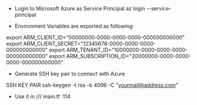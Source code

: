 - Login to Microsoft Azure as Service Principal
az login --service-principal

- Environment Variables are exported as following:

export ARM_CLIENT_ID="00000000-0000-0000-0000-000000000000"
export ARM_CLIENT_SECRET="12345678-0000-0000-0000-000000000000"
export ARM_TENANT_ID="10000000-0000-0000-0000-000000000000"
export ARM_SUBSCRIPTION_ID="20000000-0000-0000-0000-000000000000"

- Generate SSH key pair to connect with Azure

SSH KEY PAIR
ssh-keygen -t rsa -b 4096 -C "yourmail@address.com"
- Use it in /// main.tf :114
